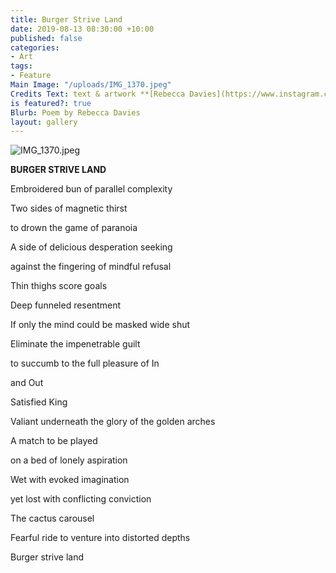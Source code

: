 ```yaml
---
title: Burger Strive Land
date: 2019-08-13 08:30:00 +10:00
published: false
categories:
- Art
tags:
- Feature
Main Image: "/uploads/IMG_1370.jpeg"
Credits Text: text & artwork **[Rebecca Davies](https://www.instagram.com/rebeccaloudavies/)**
is featured?: true
Blurb: Poem by Rebecca Davies
layout: gallery
---
```


![IMG_1370.jpeg](/uploads/IMG_1370.jpeg)

**BURGER STRIVE LAND**


Embroidered bun of parallel complexity

Two sides of magnetic thirst

to drown the game of paranoia

A side of delicious desperation seeking

against the fingering of mindful refusal

Thin thighs score goals



Deep funneled resentment

If only the mind could be masked wide shut

Eliminate the impenetrable guilt

to succumb to the full pleasure of In

and Out

Satisfied King

Valiant underneath the glory of the golden arches



A match to be played

on a bed of lonely aspiration

Wet with evoked imagination

yet lost with conflicting conviction

The cactus carousel

Fearful ride to venture into distorted depths

Burger strive land
